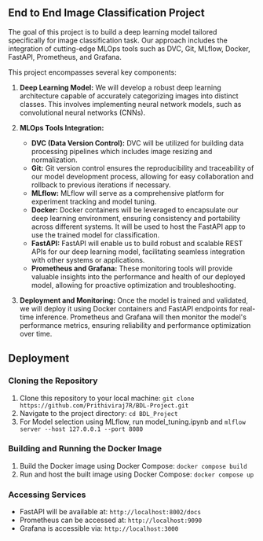 ## End to End Image Classification Project
The goal of this project is to build a deep learning model tailored specifically for image classification task. Our approach includes the integration of cutting-edge MLOps tools such as DVC, Git, MLflow, Docker, FastAPI, Prometheus, and Grafana.

This project encompasses several key components:

1. **Deep Learning Model:** We will develop a robust deep learning architecture capable of accurately categorizing images into distinct classes. This involves implementing neural network models, such as convolutional neural networks (CNNs).

2. **MLOps Tools Integration:**
   - **DVC (Data Version Control):** DVC will be utilized for building data processing pipelines which includes image resizing and normalization.
   - **Git:** Git version control ensures the reproducibility and traceability of our model development process, allowing for easy collaboration and rollback to previous iterations if necessary.
   - **MLflow:** MLflow will serve as a comprehensive platform for experiment tracking and model tuning. 
   - **Docker:** Docker containers will be leveraged to encapsulate our deep learning environment, ensuring consistency and portability across different systems. It will be used to host the FastAPI app to use the trained model for classification.
   - **FastAPI:** FastAPI will enable us to build robust and scalable REST APIs for our deep learning model, facilitating seamless integration with other systems or applications.
   - **Prometheus and Grafana:** These monitoring tools will provide valuable insights into the performance and health of our deployed model, allowing for proactive optimization and troubleshooting.

3. **Deployment and Monitoring:** Once the model is trained and validated, we will deploy it using Docker containers and FastAPI endpoints for real-time inference. Prometheus and Grafana will then monitor the model's performance metrics, ensuring reliability and performance optimization over time.

## Deployment

### Cloning the Repository
1. Clone this repository to your local machine: `git clone https://github.com/Prithiviraj7R/BDL-Project.git`
2. Navigate to the project directory: `cd BDL_Project`
3. For Model selection using MLflow, run model_tuning.ipynb and `mlflow server --host 127.0.0.1 --port 8080`
   
### Building and Running the Docker Image
1. Build the Docker image using Docker Compose: `docker compose build`
2. Run and host the built image using Docker Compose: `docker compose up`


### Accessing Services
- FastAPI will be available at: `http://localhost:8002/docs`
- Prometheus can be accessed at: `http://localhost:9090`
- Grafana is accessible via: `http://localhost:3000`
